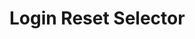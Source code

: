 # Login Reset Selector

<DemoContainer>
  <y-reset-selector></y-reset-selector>
</DemoContainer>




